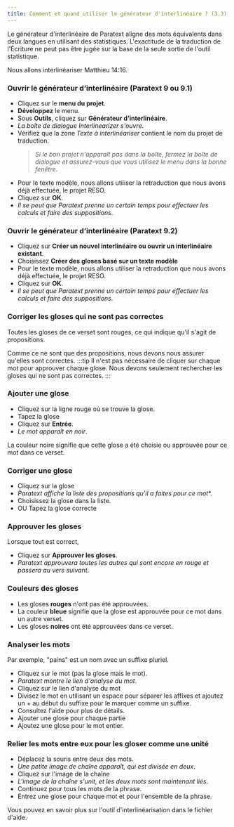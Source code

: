 ```yaml
---
title: Comment et quand utiliser le générateur d'interlinéaire ? (3.3)
---
```

Le générateur d'interlinéaire de Paratext aligne des mots équivalents dans deux langues en utilisant des statistiques. L'exactitude de la traduction de l'Écriture ne peut pas être jugée sur la base de la seule sortie de l'outil statistique.

Nous allons interlinéariser Matthieu 14:16.

### Ouvrir le générateur d’interlinéaire (Paratext 9 ou 9.1)

-   Cliquez sur le **menu du projet**.
-   **Développez** le menu.
-   Sous **Outils**, cliquez sur **Générateur d’interlinéaire**.
   -  *La boîte de dialogue Interlinearizer s'ouvre*.
-   Vérifiez que la zone *Texte à interlinéariser* contient le nom du projet de traduction.  
    >  *Si le bon projet n'apparaît pas dans la boîte, fermez la boîte de dialogue et assurez-vous que vous utilisez le menu dans la bonne fenêtre*.
-   Pour le texte modèle, nous allons utiliser la retraduction que nous avons déjà effectuée, le projet RESO.
-   Cliquez sur **OK**.
   -  *Il se peut que Paratext prenne un certain temps pour effectuer les calculs et faire des suppositions*.

### Ouvrir le générateur d’interlinéaire (Paratext 9.2)

-   Cliquez sur **Créer un nouvel interlinéaire ou ouvrir un interlinéaire existant**.
-   Choisissez **Créer des gloses basé sur un texte modèle**
-   Pour le texte modèle, nous allons utiliser la retraduction que nous avons déjà effectuée, le projet RESO.
-   Cliquez sur **OK**.  
   -  *Il se peut que Paratext prenne un certain temps pour effectuer les calculs et faire des suppositions*.

### Corriger les gloses qui ne sont pas correctes

Toutes les gloses de ce verset sont rouges, ce qui indique qu'il s'agit de propositions.

Comme ce ne sont que des propositions, nous devons nous assurer qu'elles sont correctes.
:::tip
Il n'est pas nécessaire de cliquer sur chaque mot pour approuver chaque glose. Nous devons seulement rechercher les gloses qui ne sont pas correctes.
:::
### Ajouter une glose

-   Cliquez sur la ligne rouge où se trouve la glose.
-   Tapez la glose
-   Cliquez sur **Entrée**.
   -  *Le mot apparaît en noir*.

La couleur noire signifie que cette glose a été choisie ou approuvée pour ce mot dans ce verset.

### Corriger une glose

-   Cliquez sur la glose  
   -  *Paratext affiche la liste des propositions qu'il a faites pour ce mot**.
-   Choisissez la glose dans la liste.
-   OU Tapez la glose correcte

### Approuver les gloses

Lorsque tout est correct,

-   Cliquez sur **Approuver les gloses**.
   -  *Paratext approuvera toutes les autres qui sont encore en rouge et passera au vers suivant*.

### Couleurs des gloses

-  Les gloses **rouges** n'ont pas été approuvées.
-  La couleur **bleue** signifie que la glose est approuvée pour ce mot dans un autre verset.
-  Les gloses **noires** ont été approuvées dans ce verset.

### Analyser les mots

Par exemple, "pains" est un nom avec un suffixe pluriel.

-   Cliquez sur le mot (pas la glose mais le mot).
   -  *Paratext montre le lien d'analyse du mot*.
-   Cliquez sur le lien d'analyse du mot
-   Divisez le mot en utilisant un espace pour séparer les affixes et ajoutez un + au début du suffixe pour le marquer comme un suffixe.
-   Consultez l'aide pour plus de détails.
-   Ajouter une glose pour chaque partie
-   Ajoutez une glose pour le mot entier.

### Relier les mots entre eux pour les gloser comme une unité

-   Déplacez la souris entre deux des mots.
   -  *Une petite image de chaîne apparaît, qui est divisée en deux*.
-   Cliquez sur l'image de la chaîne
   -  *L'image de la chaîne s'unit, et les deux mots sont maintenant liés*.
-   Continuez pour tous les mots de la phrase.
-   Entrez une glose pour chaque mot et pour l'ensemble de la phrase.

Vous pouvez en savoir plus sur l'outil d'interlinéarisation dans le fichier d'aide.
